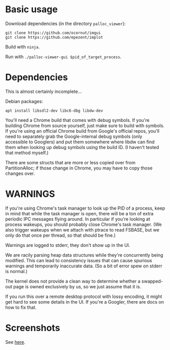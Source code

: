 Basic usage
===========
Download dependencies (in the directory `palloc_viewer`):
```
git clone https://github.com/ocornut/imgui
git clone https://github.com/epezent/implot
```

Build with `ninja`.

Run with `./palloc-viewer-gui $pid_of_target_process`.

Dependencies
============
This is almost certainly incomplete...

Debian packages:
```
apt install libsdl2-dev libc6-dbg libdw-dev
```

You'll need a Chrome build that comes with debug symbols.
If you're building Chrome from source yourself, just make sure to build with symbols.
If you're using an official Chrome build from Google's official repos, you'll need to
separately grab the Google-internal debug symbols (only accessible to Googlers) and
put them somewhere where libdw can find them when looking up debug symbols using the
build ID. (I haven't tested that method myself.)

There are some structs that are more or less copied over from PartitionAlloc; if those
change in Chrome, you may have to copy those changes over.

WARNINGS
========
If you're using Chrome's task manager to look up the PID of a process, keep in mind
that while the task manager is open, there will be a ton of extra periodic IPC messages
flying around. In particular if you're looking at process wakeups, you should probably
close Chrome's task manager.
(We also trigger wakeups when we attach with ptrace to read FSBASE, but we only do that
once per thread, so that should be fine.)

Warnings are logged to stderr, they don't show up in the UI.

We are racily parsing heap data structures while they're concurrently being modified.
This can lead to consistency issues that can cause spurious warnings and temporarily
inaccurate data. (So a bit of error spew on stderr is normal.)

The kernel does not provide a clean way to determine whether a swapped-out page is
owned exclusively by us, so we just assume that it is.

If you run this over a remote desktop protocol with lossy encoding, it might get hard
to see some details in the UI. If you're a Googler, there are docs on how to fix that.

Screenshots
===========
See
[here](https://drive.google.com/drive/folders/1IqPKAmayTwqAHZkWuLa15OYNdPP-Awir?usp=sharing).
